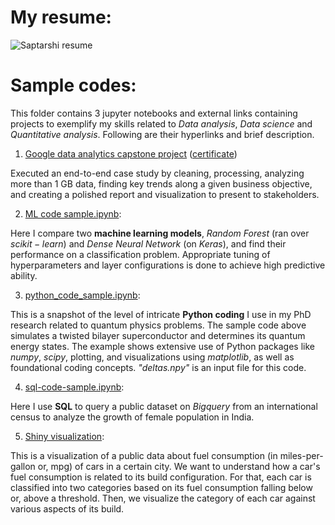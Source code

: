 # My resume:

![Saptarshi resume](https://github.com/user-attachments/assets/ddaf937a-fdd6-4af6-8339-6cf7ccce73b2)

# Sample codes:

This folder contains 3 jupyter notebooks and external links containing projects to exemplify my skills related to $Data$ $analysis$, $Data$ $science$ and $Quantitative$ $analysis$. Following are their hyperlinks and brief description.

1. [Google data analytics capstone project](https://github.com/SaptarshiBiswaa/google-data-analytics-capstone-project-1) ([certificate](https://www.coursera.org/account/accomplishments/verify/ORHFBHSEKEV6?utm_source=link&utm_medium=certificate&utm_content=cert_image&utm_campaign=sharing_cta&utm_product=course))

Executed an end-to-end case study by cleaning, processing, analyzing more than 1 GB data, finding key trends along a given business objective, and creating a polished report and visualization to present to stakeholders.

2. [ML code sample.ipynb](https://github.com/SaptarshiBiswaa/sample_projects/blob/main/ML%20code%20sample.ipynb):

Here I compare two **machine learning models**, $Random$ $Forest$ (ran over $scikit-learn$) and $Dense$ $Neural$ $Network$ (on $Keras$), and find their performance on a classification problem. Appropriate tuning of hyperparameters and layer configurations is done to achieve high predictive ability.

3. [python_code_sample.ipynb](https://github.com/SaptarshiBiswaa/sample_projects/blob/main/Python_code_sample.ipynb):

This is a snapshot of the level of intricate **Python coding** I use in my PhD research related to quantum physics problems. The sample code above simulates a twisted bilayer superconductor and determines its quantum energy states. The example shows extensive use of Python packages like $numpy$, $scipy$, plotting, and visualizations using $matplotlib$, as well as foundational coding concepts. *"deltas.npy"* is an input file for this code.

4. [sql-code-sample.ipynb](https://github.com/SaptarshiBiswaa/sample_projects/blob/main/sql-code-sample.ipynb):

Here I use **SQL** to query a public dataset on $Bigquery$ from an international census to analyze the growth of female population in India.

5. [Shiny visualization](https://xlf8g9-saptarshi-biswas.shinyapps.io/cars1/):
  
This is a visualization of a public data about fuel consumption (in miles-per-gallon or, mpg) of cars in a certain city. We want to understand how a car's fuel consumption is related to its build configuration. For that, each car is classified into two categories based on its fuel consumption falling below or, above a threshold. Then, we visualize the category of each car against various aspects of its build.
